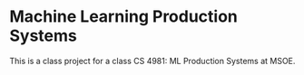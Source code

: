 # Machine Learning Production Systems

This is a class project for a class CS 4981: ML Production Systems at MSOE. 